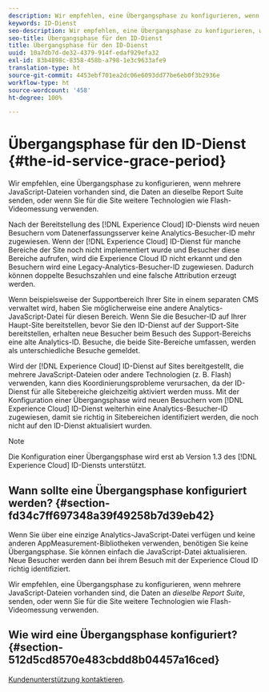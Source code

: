 ```yaml
---
description: Wir empfehlen, eine Übergangsphase zu konfigurieren, wenn mehrere JavaScript-Dateien vorhanden sind, die Daten an dieselbe Report Suite senden, oder wenn Sie für die Site weitere Technologien wie Flash-Videomessung verwenden.
keywords: ID-Dienst
seo-description: Wir empfehlen, eine Übergangsphase zu konfigurieren, wenn mehrere JavaScript-Dateien vorhanden sind, die Daten an dieselbe Report Suite senden, oder wenn Sie für die Site weitere Technologien wie Flash-Videomessung verwenden.
seo-title: Übergangsphase für den ID-Dienst
title: Übergangsphase für den ID-Dienst
uuid: 10a7db7d-de32-4379-914f-edaf929efa32
exl-id: 83b4898c-8358-458b-a798-1e3c9633afe9
translation-type: ht
source-git-commit: 4453ebf701ea2dc06e6093dd77be6eb0f3b2936e
workflow-type: ht
source-wordcount: '458'
ht-degree: 100%

---
```


# Übergangsphase für den ID-Dienst {#the-id-service-grace-period}

Wir empfehlen, eine Übergangsphase zu konfigurieren, wenn mehrere JavaScript-Dateien vorhanden sind, die Daten an dieselbe Report Suite senden, oder wenn Sie für die Site weitere Technologien wie Flash-Videomessung verwenden.

Nach der Bereitstellung des [!DNL Experience Cloud] ID-Diensts wird neuen Besuchern vom Datenerfassungsserver keine Analytics-Besucher-ID mehr zugewiesen. Wenn der [!DNL Experience Cloud] ID-Dienst für manche Bereiche der Site noch nicht implementiert wurde und Besucher diese Bereiche aufrufen, wird die Experience Cloud ID nicht erkannt und den Besuchern wird eine Legacy-Analytics-Besucher-ID zugewiesen. Dadurch können doppelte Besuchszahlen und eine falsche Attribution erzeugt werden.

Wenn beispielsweise der Supportbereich Ihrer Site in einem separaten CMS verwaltet wird, haben Sie möglicherweise eine andere Analytics-JavaScript-Datei für diesen Bereich. Wenn Sie die Besucher-ID auf Ihrer Haupt-Site bereitstellen, bevor Sie den ID-Dienst auf der Support-Site bereitstellen, erhalten neue Besucher beim Besuch des Support-Bereichs eine alte Analytics-ID. Besuche, die beide Site-Bereiche umfassen, werden als unterschiedliche Besuche gemeldet.

Wird der [!DNL Experience Cloud] ID-Dienst auf Sites bereitgestellt, die mehrere JavaScript-Dateien oder andere Technologien (z. B. Flash) verwenden, kann dies Koordinierungsprobleme verursachen, da der ID-Dienst für alle Sitebereiche gleichzeitig aktiviert werden muss. Mit der Konfiguration einer Übergangsphase wird neuen Besuchern vom [!DNL Experience Cloud] ID-Dienst weiterhin eine Analytics-Besucher-ID zugewiesen, damit sie richtig in Sitebereichen identifiziert werden, die noch nicht auf den ID-Dienst aktualisiert wurden.

>[!NOTE]
>
>Die Konfiguration einer Übergangsphase wird erst ab Version 1.3 des [!DNL Experience Cloud] ID-Diensts unterstützt.

## Wann sollte eine Übergangsphase konfiguriert werden? {#section-fd34c7ff697348a39f49258b7d39eb42}

Wenn Sie über eine einzige Analytics-JavaScript-Datei verfügen und keine anderen AppMeasurement-Bibliotheken verwenden, benötigen Sie keine Übergangsphase. Sie können einfach die JavaScript-Datei aktualisieren. Neue Besucher werden dann bei ihrem Besuch mit der Experience Cloud ID richtig identifiziert.

Wir empfehlen, eine Übergangsphase zu konfigurieren, wenn mehrere JavaScript-Dateien vorhanden sind, die Daten an *dieselbe Report Suite*, senden, oder wenn Sie für die Site weitere Technologien wie Flash-Videomessung verwenden.

## Wie wird eine Übergangsphase konfiguriert?  {#section-512d5cd8570e483cbdd8b04457a16ced}

[Kundenunterstützung kontaktieren](https://helpx.adobe.com/de/marketing-cloud/contact-support.html).
